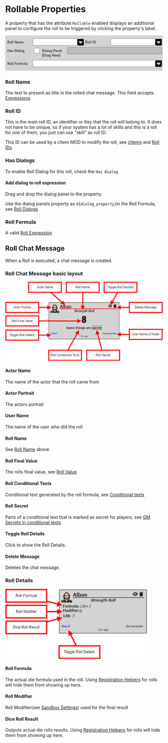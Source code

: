 # Rollable Properties

A property that has the attribute `Rollable` enabled displays an additional panel to configure the roll to be triggered by clicking the property's label.

![](./resources/properties_rollable_basic.png)

### Roll Name

The text to present as title in the rolled chat message.
This field accepts [Expressions](sandbox_expressions.md)

### Roll ID

This is the main roll ID, an identifier or Key that the roll will belong to. It does not have to be unique, so if your system has a lot of skills and this is a roll for one of them, you just can use "skill" as roll ID. 

This ID can be used by a cItem MOD to modify the roll, see [cItems](citems.md) and [Roll IDs](roll_expressions.md#roll-IDs)

### Has Dialogs

To enable Roll Dialog for this roll, check the `Has Dialog` 

#### Add dialog to roll expression

Drag and drop the dialog panel to the property.

Use the dialog panels property  as  `d{dialog_property}`in the Roll Formula, see [Roll Dialogs](roll_dialogs.md)

### Roll Formula

A valid [Roll Expression](roll_expressions.md)

## Roll Chat Message

When a Roll is executed, a chat message is created.

### Roll Chat Message basic layout

![](./resources/roll_chat_msg_basic.png)

#### Actor Name

The name of the actor that the roll came from

#### Actor Portrait

The actors portrait

#### User Name

The name of the user who did the roll

#### Roll Name

See [Roll Name](#roll-name) above

#### Roll Final Value

The rolls final value, see [Roll Value](roll_expressions.md#roll-value)

#### Roll Conditional Texts

Conditional text generated by the roll formula, see [Conditional texts](roll_expressions.md#conditional-texts)

#### Roll Secret

Parts of a conditional text that is marked as secret for players, see [GM Secrets in conditional texts](roll_expressions.md#gm-secrets-in-conditional-texts)

#### Toggle Roll Details

Click to show the Roll Details.

#### Delete Message

Deletes the chat message.

### Roll Details 

![](./resources/roll_chat_msg_details.png)

#### Roll Formula

The actual die formula used in the roll.
Using [Registration Helpers](roll_expressions.md#registration-helpers) for rolls will hide them from showing up here.

#### Roll Modifier

Roll Modifier(see [Sandbox Settings](sandbox_settings.md#show-roll-modifier)) used for the final result

#### Dice Roll Result

Outputs actual die rolls results.
Using [Registration Helpers](roll_expressions.md#registration-helpers) for rolls will hide them from showing up here.
